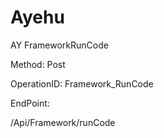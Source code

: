 #     Ayehu


AY FrameworkRunCode

Method: Post

OperationID: Framework_RunCode

EndPoint:

/Api/Framework/runCode
